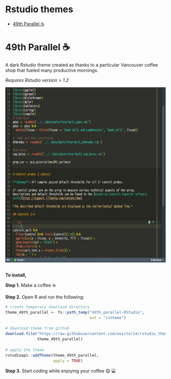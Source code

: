 Rstudio themes
================

  - [49th Parallel :coffee:](#th-parallel-coffee)

# 49th Parallel :coffee:

A dark Rstudio theme created as thanks to a particular Vancouver coffee
shop that fueled many productive mornings.

*Requires Rstudio version \>
1.2*

<img src="images/preview_49th_parallel.png" width="770" height="550" style="display: block; margin: auto;" />
<br>

**To install,**

**Step 1.** Make a coffee :coffee:

**Step 2.** Open R and run the following:

``` r
# create temporary download directory
theme_49th_parallel <- fs::path_temp("49th_parallel-RStudio", 
                                     ext = "rstheme")

# download theme from github
download.file("https://raw.githubusercontent.com/wvictor14/rstudio_themes/master/49th%20Parallel.rstheme", 
              theme_49th_parallel)

# apply the theme
rstudioapi::addTheme(theme_49th_parallel, 
                     apply = TRUE)
```

**Step 3.** Start coding while enjoying your coffee :yum: :computer:
